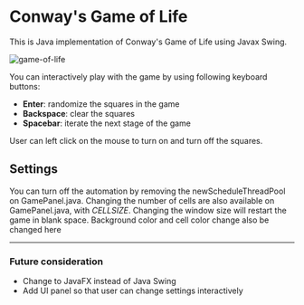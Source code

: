 # Conway's Game of Life
This is Java implementation of Conway's Game of Life using Javax Swing.

![game-of-life](https://user-images.githubusercontent.com/31913979/173228523-dac0ef58-b7db-4a6b-b78f-3627fe3c47d5.gif)

You can interactively play with the game by using following keyboard buttons:
- **Enter**: randomize the squares in the game
- **Backspace**: clear the squares
- **Spacebar**: iterate the next stage of the game

User can left click on the mouse to turn on and turn off the squares. 

## Settings
You can turn off the automation by removing the newScheduleThreadPool on GamePanel.java. Changing the number of cells are also available
on GamePanel.java, with *CELLSIZE*. Changing the window size will restart the game in blank space. Background color and cell color change also be changed here

---
### Future consideration
- Change to JavaFX instead of Java Swing
- Add UI panel so that user can change settings interactively
